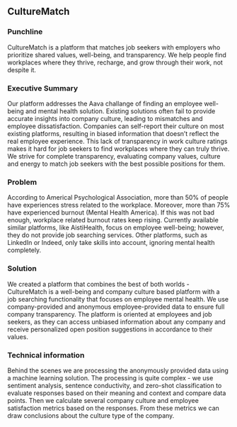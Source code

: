 ## CultureMatch

### Punchline
CultureMatch is a platform that matches job seekers with employers who prioritize shared values, well-being, and transparency. We help people find workplaces where they thrive, recharge, and grow through their work, not despite it.

### Executive Summary
Our platform addresses the Aava challange of finding an employee well-being and mental health solution. Existing solutions often fail to provide accurate insights into company culture, leading to mismatches and employee dissatisfaction. Companies can self-report their culture on most existing platforms, resulting in biased information that doesn’t reflect the real employee experience. This lack of transparency in work culture ratings makes it hard for job seekers to find workplaces where they can truly thrive. We strive for complete transparency, evaluating company values, culture and energy to match job seekers with the best possible positions for them.

### Problem
According to Americal Psychological Association, more than 50% of people have experiences stress related to the workplace. Moreover, more than 75% have experienced burnout (Mental Health America). If this was not bad enough, workplace related burnout rates keep rising. Currently available similar platforms, like AistiHealth, focus on employee well-being; however, they do not provide job searching services. Other platforms, such as LinkedIn or Indeed, only take skills into account, ignoring mental health completely.

### Solution
We created a platform that combines the best of both worlds - CultureMatch is a well-being and company culture based platform with a job searching functionality that focuses on employee mental health. We use company-provided and anonymous employee-provided data to ensure full company transparency. The platform is oriented at employees and job seekers, as they can access unbiased information about any company and receive personalized open position suggestions in accordance to their values.

### Technical information
Behind the scenes we are processing the anonymously provided data using a machine learning solution. The processing is quite complex - we use sentiment analysis, sentence conductivity, and zero-shot classification to evaluate responses based on their meaning and context and compare data points. Then we calculate several company culture and employee satisfaction metrics based on the responses. From these metrics we can draw conclusions about the culture type of the company.